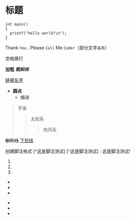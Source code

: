 # 标题

```
int main()
{
  printf("hello world!\n");
}
```

Thank `You` . Please `Call` Me `Coder`（部分文字`高亮`）

空格换行  

**加粗**
***粗斜体***

[链接名字](www.baidu.com)

* **圆点**  
  * 缩进  
>宇宙
>>太阳系
>>>地月系

~~删除线~~
<u>下划线</u>  

创建脚注格式 [^这是脚注测试]
[^这是脚注测试] : 这是脚注测试!

1. 
2. 
3. 

+
+
+
-
-
-

